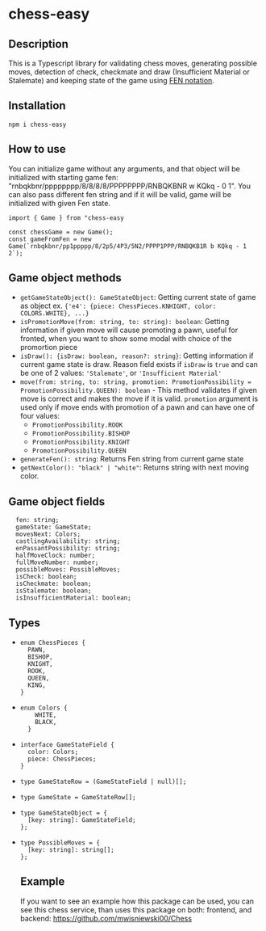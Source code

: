 # chess-easy

## Description

This is a Typescript library for validating chess moves, generating possible moves, detection of check, checkmate and draw (Insufficient Material or Stalemate) and keeping state of the game using [FEN notation](https://en.wikipedia.org/wiki/Forsyth%E2%80%93Edwards_Notation).

## Installation

```
npm i chess-easy
```

## How to use

You can initialize game without any arguments, and that object will be initialized with starting game fen: "rnbqkbnr/pppppppp/8/8/8/8/PPPPPPPP/RNBQKBNR w KQkq - 0 1".
You can also pass different fen string and if it will be valid, game will be initialized with given Fen state.

```
import { Game } from "chess-easy

const chessGame = new Game();
const gameFromFen = new Game(`rnbqkbnr/pp1ppppp/8/2p5/4P3/5N2/PPPP1PPP/RNBQKB1R b KQkq - 1 2`);
```

## Game object methods

- `getGameStateObject(): GameStateObject`: Getting current state of game as object ex. `{'e4': {piece: ChessPieces.KNHIGHT, color: COLORS.WHITE}, ...}`
- `isPromotionMove(from: string, to: string): boolean`: Getting information if given move will cause promoting a pawn, useful for fronted, when you want to show some modal with choice of the promortion piece
- `isDraw(): {isDraw: boolean, reason?: string}`: Getting information if current game state is draw. Reason field exists if `isDraw` is `true` and can be one of 2 values: `'Stalemate'`, or `'Insufficient Material'`
- `move(from: string, to: string, promotion: PromotionPossibility = PromotionPossibility.QUEEN): boolean` - This method validates if given move is correct and makes the move if it is valid. `promotion` argument is used only if move ends with promotion of a pawn and can have one of four values:
  - `PromotionPossibility.ROOK`
  - `PromotionPossibility.BISHOP`
  - `PromotionPossibility.KNIGHT`
  - `PromotionPossibility.QUEEN`
- `generateFen(): string`: Returns Fen string from current game state
- `getNextColor(): "black" | "white"`: Returns string with next moving color.

## Game object fields

```
  fen: string;
  gameState: GameState;
  movesNext: Colors;
  castlingAvailability: string;
  enPassantPossibility: string;
  halfMoveClock: number;
  fullMoveNumber: number;
  possibleMoves: PossibleMoves;
  isCheck: boolean;
  isCheckmate: boolean;
  isStalemate: boolean;
  isInsufficientMaterial: boolean;
```

## Types

- ```
  enum ChessPieces {
    PAWN,
    BISHOP,
    KNIGHT,
    ROOK,
    QUEEN,
    KING,
  }
  ```

- ```
  enum Colors {
      WHITE,
      BLACK,
    }
  ```

- ```
  interface GameStateField {
    color: Colors;
    piece: ChessPieces;
  }
  ```

- ```
  type GameStateRow = (GameStateField | null)[];
  ```

- ```
  type GameState = GameStateRow[];
  ```

- ```
  type GameStateObject = {
    [key: string]: GameStateField;
  };
  ```

- ```
  type PossibleMoves = {
    [key: string]: string[];
  };
  ```

  ## Example

  If you want to see an example how this package can be used, you can see this chess service, than uses this package on both: frontend, and backend: https://github.com/mwisniewski00/Chess
